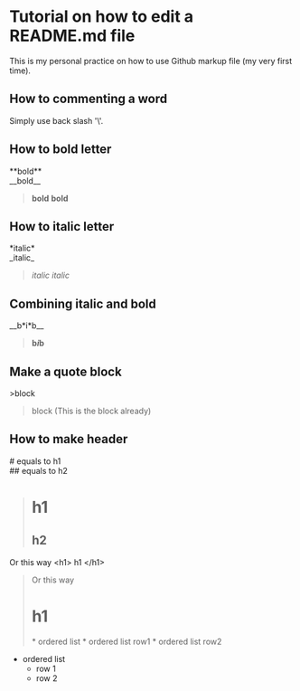 # Tutorial on how to edit a README.md file
This is my personal practice on how to use Github markup file (my very first time).
## How to commenting a word
Simply use back slash '\\'.
## How to bold letter
\*\*bold\*\* <br/>
\_\_bold\_\_
>**bold**
>__bold__
## How to italic letter
\*italic\* <br/>
\_italic\_
>*italic*
>_italic_
## Combining italic and bold
\_\_b\*i\*b\_\_ 
>__b*i*b__
## Make a quote block
\>block
>block (This is the block already)
## How to make header
\# equals to h1 <br/>
\#\# equals to h2
> # h1
> ## h2
Or this way \<h1\> h1 \<\/h1\>
>Or this way <h1> h1 </h1>
\* ordered list
  \* ordered list row1
  \* ordered list row2
* ordered list
  * row 1 
  * row 2 
